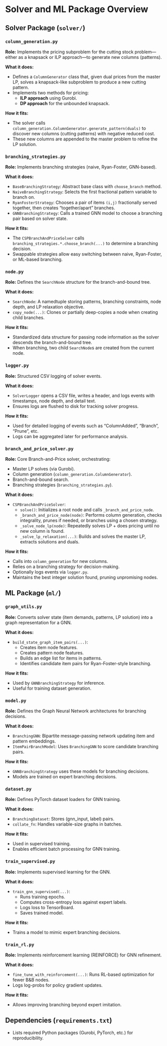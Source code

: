 # Solver and ML Package Overview

## Solver Package (`solver/`)

### `column_generation.py`
**Role:** Implements the pricing subproblem for the cutting stock problem—either as a knapsack or ILP approach—to generate new columns (patterns).

**What it does:**
- Defines a `ColumnGenerator` class that, given dual prices from the master LP, solves a knapsack-like subproblem to produce a new cutting pattern.
- Implements two methods for pricing:
  - **ILP approach** using Gurobi.
  - **DP approach** for the unbounded knapsack.

**How it fits:**
- The solver calls `column_generation.ColumnGenerator.generate_pattern(duals)` to discover new columns (cutting patterns) with negative reduced cost.
- These new columns are appended to the master problem to refine the LP solution.

### `branching_strategies.py`
**Role:** Implements branching strategies (naive, Ryan-Foster, GNN-based).

**What it does:**
- `BaseBranchingStrategy`: Abstract base class with `choose_branch` method.
- `NaiveBranchingStrategy`: Selects the first fractional pattern variable to branch on.
- `RyanFosterStrategy`: Chooses a pair of items `(i,j)` fractionally served together, then creates “together/apart” branches.
- `GNNBranchingStrategy`: Calls a trained GNN model to choose a branching pair based on solver state.

**How it fits:**
- The `CSPBranchAndPriceSolver` calls `branching_strategies.*.choose_branch(...)` to determine a branching decision.
- Swappable strategies allow easy switching between naive, Ryan-Foster, or ML-based branching.

### `node.py`
**Role:** Defines the `SearchNode` structure for the branch-and-bound tree.

**What it does:**
- `SearchNode`: A namedtuple storing patterns, branching constraints, node depth, and LP relaxation objective.
- `copy_node(...)`: Clones or partially deep-copies a node when creating child branches.

**How it fits:**
- Standardized data structure for passing node information as the solver descends the branch-and-bound tree.
- When branching, two child `SearchNode`s are created from the current node.

### `logger.py`
**Role:** Structured CSV logging of solver events.

**What it does:**
- `SolverLogger` opens a CSV file, writes a header, and logs events with timestamps, node depth, and detail text.
- Ensures logs are flushed to disk for tracking solver progress.

**How it fits:**
- Used for detailed logging of events such as “ColumnAdded”, “Branch”, “Prune”, etc.
- Logs can be aggregated later for performance analysis.

### `branch_and_price_solver.py`
**Role:** Core Branch-and-Price solver, orchestrating:
- Master LP solves (via Gurobi).
- Column generation (`column_generation.ColumnGenerator`).
- Branch-and-bound search.
- Branching strategies (`branching_strategies.py`).

**What it does:**
- `CSPBranchAndPriceSolver`:
  - `solve()`: Initializes a root node and calls `_branch_and_price_node`.
  - `_branch_and_price_node(node)`: Performs column generation, checks integrality, prunes if needed, or branches using a chosen strategy.
  - `_solve_node_lp(node)`: Repeatedly solves LP + does pricing until no new column is found.
  - `_solve_lp_relaxation(...)`: Builds and solves the master LP, extracts solutions and duals.

**How it fits:**
- Calls into `column_generation` for new columns.
- Relies on a branching strategy for decision-making.
- Optionally logs events via `logger.py`.
- Maintains the best integer solution found, pruning unpromising nodes.

## ML Package (`ml/`)

### `graph_utils.py`
**Role:** Converts solver state (item demands, patterns, LP solution) into a graph representation for a GNN.

**What it does:**
- `build_state_graph_item_pairs(...)`:
  - Creates item node features.
  - Creates pattern node features.
  - Builds an edge list for items in patterns.
  - Identifies candidate item pairs for Ryan-Foster-style branching.

**How it fits:**
- Used by `GNNBranchingStrategy` for inference.
- Useful for training dataset generation.

### `model.py`
**Role:** Defines the Graph Neural Network architectures for branching decisions.

**What it does:**
- `BranchingGNN`: Bipartite message-passing network updating item and pattern embeddings.
- `ItemPairBranchModel`: Uses `BranchingGNN` to score candidate branching pairs.

**How it fits:**
- `GNNBranchingStrategy` uses these models for branching decisions.
- Models are trained on expert branching decisions.

### `dataset.py`
**Role:** Defines PyTorch dataset loaders for GNN training.

**What it does:**
- `BranchingDataset`: Stores (gnn_input, label) pairs.
- `collate_fn`: Handles variable-size graphs in batches.

**How it fits:**
- Used in supervised training.
- Enables efficient batch processing for GNN training.

### `train_supervised.py`
**Role:** Implements supervised learning for the GNN.

**What it does:**
- `train_gnn_supervised(...)`:
  - Runs training epochs.
  - Computes cross-entropy loss against expert labels.
  - Logs loss to TensorBoard.
  - Saves trained model.

**How it fits:**
- Trains a model to mimic expert branching decisions.

### `train_rl.py`
**Role:** Implements reinforcement learning (REINFORCE) for GNN refinement.

**What it does:**
- `fine_tune_with_reinforcement(...)`: Runs RL-based optimization for fewer B&B nodes.
- Logs log-probs for policy gradient updates.

**How it fits:**
- Allows improving branching beyond expert imitation.

## Dependencies (`requirements.txt`)
- Lists required Python packages (Gurobi, PyTorch, etc.) for reproducibility.
